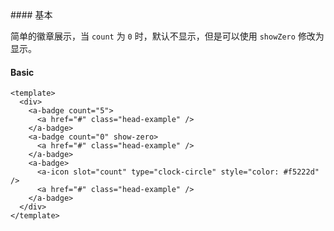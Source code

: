 <cn>
#### 基本 

简单的徽章展示，当 `count` 为 `0` 时，默认不显示，但是可以使用 `showZero` 修改为显示。
</cn>
<us>
#### Basic
</us>

```tpl
<template>
  <div>
    <a-badge count="5">
      <a href="#" class="head-example" />
    </a-badge>
    <a-badge count="0" show-zero>
      <a href="#" class="head-example" />
    </a-badge>
    <a-badge>
      <a-icon slot="count" type="clock-circle" style="color: #f5222d" />
      <a href="#" class="head-example" />
    </a-badge>
  </div>
</template>
```